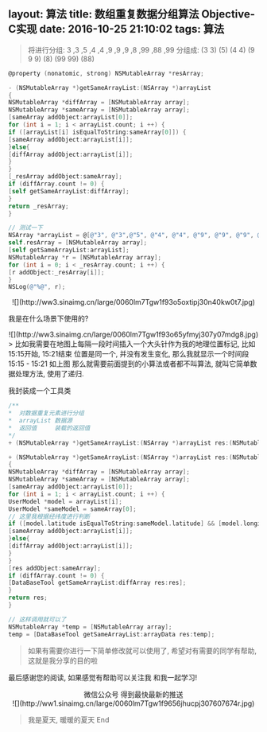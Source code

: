 layout: 算法
title: 数组重复数据分组算法 Objective-C实现
date: 2016-10-25 21:10:02
tags: 算法
---
> 将进行分组: 3 ,3 ,5 ,4 ,4 ,9 ,9 ,9 ,8 ,99 ,88 ,99
分组成: (3 3) (5) (4 4) (9 9 9) (8) (99 99) (88)

<!-- more -->


```objectivec
@property (nonatomic, strong) NSMutableArray *resArray;
```
```objectivec
- (NSMutableArray *)getSameArrayList:(NSArray *)arrayList
{
NSMutableArray *diffArray = [NSMutableArray array];
NSMutableArray *sameArray = [NSMutableArray array];
[sameArray addObject:arrayList[0]];
for (int i = 1; i < arrayList.count; i ++) {
if ([arrayList[i] isEqualToString:sameArray[0]]) {
[sameArray addObject:arrayList[i]];
}else{
[diffArray addObject:arrayList[i]];
}
}
[_resArray addObject:sameArray];
if (diffArray.count != 0) {
[self getSameArrayList:diffArray];
}
return _resArray;
}
```

```objectivec
// 测试一下
NSArray *arrayList = @[@"3", @"3",@"5", @"4", @"4", @"9", @"9", @"9", @"8", @"99", @"88", @"99"];
self.resArray = [NSMutableArray array];
[self getSameArrayList:arrayList];
NSMutableArray *r = [NSMutableArray array];
for (int i = 0; i < _resArray.count; i ++) {
[r addObject:_resArray[i]];
}
NSLog(@"%@", r);
```

<div align=center>
![](http://ww3.sinaimg.cn/large/0060lm7Tgw1f93o5oxtipj30n40kw0t7.jpg)
</div>

我是在什么场景下使用的?

<div align=center>
![](http://ww3.sinaimg.cn/large/0060lm7Tgw1f93o65yfmyj307y07mdg8.jpg)
</div>
> 比如我需要在地图上每隔一段时间插入一个大头针作为我的地理位置标记,  比如 15:15开始, 15:21结束 位置是同一个, 并没有发生变化, 那么我就显示一个时间段 15:15 - 15:21 如上图 那么就需要前面提到的小算法或者都不叫算法, 就叫它简单数据处理方法, 使用了递归.

我封装成一个工具类
```objectivec
/**
*  对数据重复元素进行分组
*  arrayList 数据源
*  返回值     装载的返回值
*/
+ (NSMutableArray *)getSameArrayList:(NSArray *)arrayList res:(NSMutableArray *)res;
```
```objectivec
+ (NSMutableArray *)getSameArrayList:(NSArray *)arrayList res:(NSMutableArray *)res
{
NSMutableArray *diffArray = [NSMutableArray array];
NSMutableArray *sameArray = [NSMutableArray array];
[sameArray addObject:arrayList[0]];
for (int i = 1; i < arrayList.count; i ++) {
UserModel *model = arrayList[i];
UserModel *sameModel = sameArray[0];
// 这里我根据经纬度进行判断
if ([model.latitude isEqualToString:sameModel.latitude] && [model.longitude isEqualToString:sameModel.longitude]) {
[sameArray addObject:arrayList[i]];
}else{
[diffArray addObject:arrayList[i]];
}
}
[res addObject:sameArray];
if (diffArray.count != 0) {
[DataBaseTool getSameArrayList:diffArray res:res];
}
return res;
}
```
```objectivec
// 这样调用就可以了
NSMutableArray *temp = [NSMutableArray array];
temp = [DataBaseTool getSameArrayList:arrayData res:temp];
```
> 如果有需要你进行一下简单修改就可以使用了, 希望对有需要的同学有帮助, 这就是我分享的目的啦

最后感谢您的阅读, 如果感觉有帮助可以关注我 和我一起学习!

<div align=center>
微信公众号 得到最快最新的推送
</div>

<div align=center>
![](http://ww1.sinaimg.cn/large/0060lm7Tgw1f9656jhucpj307607674r.jpg)
</div>

>我是夏天, 暖暖的夏天
End

